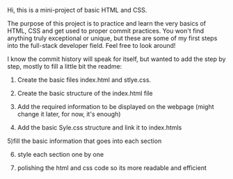 Hi, this is a mini-project of basic HTML and CSS.

The purpose of this project is to practice and learn the very basics of HTML, CSS and get used to proper commit practices.
You won't find anything truly exceptional or unique, but these are some of my first steps into the full-stack developer field.
Feel free to look around!

I know the commit history will speak for itself, but wanted to add the step by step, mostly to fill a little bit the readme:

1) Create the basic files index.html and stlye.css.

2) Create the basic structure of the index.html file

3) Add the required information to be displayed on the webpage (might change it later, for now, it's enough)

4) Add the basic Syle.css structure and link it to index.htmls

5)fill the basic information that goes into each section

6) style each section one by one

7) polishing the html and css code so its more readable and efficient